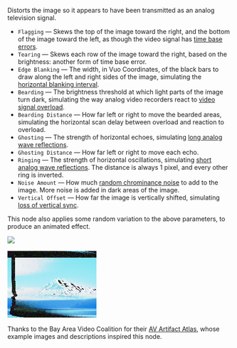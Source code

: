 Distorts the image so it appears to have been transmitted as an analog television signal.

   - `Flagging` — Skews the top of the image toward the right, and the bottom of the image toward the left, as though the video signal has [time base errors](https://bavc.github.io/avaa/artifacts/time_base_error.html).
   - `Tearing` — Skews each row of the image toward the right, based on the brightness: another form of time base error.
   - `Edge Blanking` — The width, in Vuo Coordinates, of the black bars to draw along the left and right sides of the image, simulating the [horizontal blanking interval](https://en.wikipedia.org/wiki/Horizontal_blanking_interval).
   - `Bearding` — The brightness threshold at which light parts of the image turn dark, simulating the way analog video recorders react to [video signal overload](https://bavc.github.io/avaa/artifacts/bearding.html).
   - `Bearding Distance` — How far left or right to move the bearded areas, simulating the horizontal scan delay between overload and reaction to overload.
   - `Ghosting` — The strength of horizontal echoes, simulating [long analog wave reflections](https://bavc.github.io/avaa/artifacts/ghost.html).
   - `Ghosting Distance` — How far left or right to move each echo.
   - `Ringing` — The strength of horizontal oscillations, simulating [short analog wave reflections](https://bavc.github.io/avaa/artifacts/ringing.html).  The distance is always 1 pixel, and every other ring is inverted.
   - `Noise Amount` — How much [random chrominance noise](https://bavc.github.io/avaa/artifacts/chrominance_noise.html) to add to the image.  More noise is added in dark areas of the image.
   - `Vertical Offset` — How far the image is vertically shifted, simulating [loss of vertical sync](https://bavc.github.io/avaa/artifacts/sync_loss.html).

This node also applies some random variation to the above parameters, to produce an animated effect.

![](mountains.png)

![](analogDistortion.png)

Thanks to the Bay Area Video Coalition for their [AV Artifact Atlas](https://bavc.github.io/avaa/), whose example images and descriptions inspired this node.
